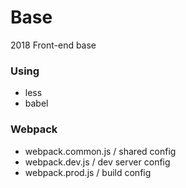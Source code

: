 # Base

2018 Front-end base

### Using
- less
- babel

### Webpack
- webpack.common.js / shared config
- webpack.dev.js / dev server config
- webpack.prod.js / build config
